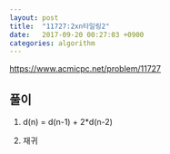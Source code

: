 ```yaml
---
layout: post
title:  "11727:2xn타일링2"
date:   2017-09-20 00:27:03 +0900
categories: algorithm
---
```



<https://www.acmicpc.net/problem/11727>

## 풀이
1. d(n) = d(n-1) + 2*d(n-2)<br>

2. 재귀


